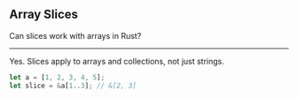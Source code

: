 ## Array Slices

Can slices work with arrays in Rust?

---

Yes. Slices apply to arrays and collections, not just strings.

```rust
let a = [1, 2, 3, 4, 5];
let slice = &a[1..3]; // &[2, 3]
```

